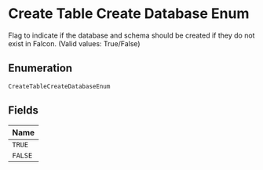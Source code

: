 
# Create Table Create Database Enum

Flag to indicate if the database and schema should be created if they do not exist in Falcon. (Valid values: True/False)

## Enumeration

`CreateTableCreateDatabaseEnum`

## Fields

| Name |
|  --- |
| `TRUE` |
| `FALSE` |

